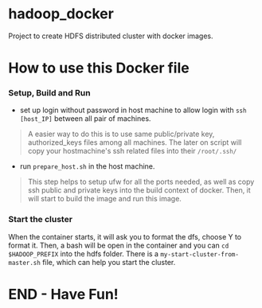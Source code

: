 # hadoop_docker
Project to create HDFS distributed cluster with docker images.

# How to use this Docker file

### Setup, Build and Run
- set up login without password in host machine to allow login with `ssh [host_IP]` between all pair of machines.
> A easier way to do this is to use same public/private key, authorized_keys files among all machines. The later on script will copy your hostmachine's ssh related files into their `/root/.ssh/`
- run `prepare_host.sh` in the host machine.
> This step helps to setup ufw for all the ports needed, as well as copy ssh public and private keys into the build context of docker. Then, it will start to build the image and run this image.

### Start the cluster
When the container starts, it will ask you to format the dfs, choose Y to format it.
Then, a bash will be open in the container and you can `cd $HADOOP_PREFIX` into the hdfs folder.
There is a `my-start-cluster-from-master.sh` file, which can help you start the cluster.

# END - Have Fun!
